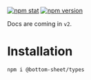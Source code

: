 [![npm stat](https://img.shields.io/npm/dm/@bottom-sheet/types.svg?style=flat-square)](https://npm-stat.com/charts.html?package=@bottom-sheet/types)
[![npm version](https://img.shields.io/npm/v/@bottom-sheet/types.svg?style=flat-square)](https://www.npmjs.com/package/@bottom-sheet/types)

Docs are coming in `v2`.

# Installation

```bash
npm i @bottom-sheet/types
```
